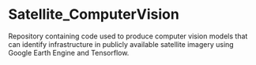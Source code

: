 # Satellite_ComputerVision
Repository containing code used to produce computer vision models that can identify infrastructure in publicly available satellite imagery using Google Earth Engine and Tensorflow.
